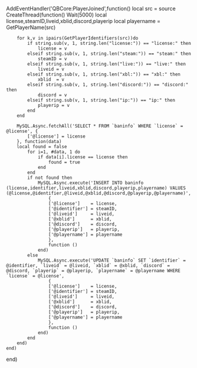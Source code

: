 AddEventHandler('QBCore:PlayerJoined',function()
local src = source
CreateThread(function()
Wait(5000)
local license,steamID,liveid,xblid,discord,playerip
local playername = GetPlayerName(src)

    	for k,v in ipairs(GetPlayerIdentifiers(src))do
    		if string.sub(v, 1, string.len("license:")) == "license:" then
    			license = v
    		elseif string.sub(v, 1, string.len("steam:")) == "steam:" then
    			steamID = v
    		elseif string.sub(v, 1, string.len("live:")) == "live:" then
    			liveid = v
    		elseif string.sub(v, 1, string.len("xbl:")) == "xbl:" then
    			xblid  = v
    		elseif string.sub(v, 1, string.len("discord:")) == "discord:" then
    			discord = v
    		elseif string.sub(v, 1, string.len("ip:")) == "ip:" then
    			playerip = v
    		end
    	end

    	MySQL.Async.fetchAll('SELECT * FROM `baninfo` WHERE `license` = @license', {
    		['@license'] = license
    	}, function(data)
    	local found = false
    		for i=1, #data, 1 do
    			if data[i].license == license then
    				found = true
    			end
    		end
    		if not found then
    			MySQL.Async.execute('INSERT INTO baninfo (license,identifier,liveid,xblid,discord,playerip,playername) VALUES (@license,@identifier,@liveid,@xblid,@discord,@playerip,@playername)',
    				{
    				['@license']    = license,
    				['@identifier'] = steamID,
    				['@liveid']     = liveid,
    				['@xblid']      = xblid,
    				['@discord']    = discord,
    				['@playerip']   = playerip,
    				['@playername'] = playername
    				},
    				function ()
    			end)
    		else
    			MySQL.Async.execute('UPDATE `baninfo` SET `identifier` = @identifier, `liveid` = @liveid, `xblid` = @xblid, `discord` = @discord, `playerip` = @playerip, `playername` = @playername WHERE `license` = @license',
    				{
    				['@license']    = license,
    				['@identifier'] = steamID,
    				['@liveid']     = liveid,
    				['@xblid']      = xblid,
    				['@discord']    = discord,
    				['@playerip']   = playerip,
    				['@playername'] = playername
    				},
    				function ()
    			end)
    		end
    	end)
    end)

end)
